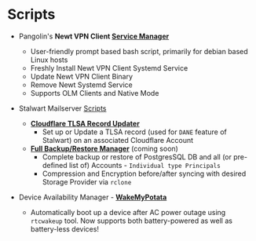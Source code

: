 # Scripts
- Pangolin's **Newt VPN Client [Service Manager](https://github.com/dpurnam/scripts/tree/main/newt)**
  - User-friendly prompt based bash script, primarily for debian based Linux hosts
  - Freshly Install Newt VPN Client Systemd Service
  - Update Newt VPN Client Binary
  - Remove Newt Systemd Service
  - Supports OLM Clients and Native Mode

    
- Stalwart Mailserver [Scripts](https://github.com/dpurnam/scripts/tree/main/stalwart)
  - **[Cloudflare TLSA Record Updater](https://github.com/dpurnam/scripts/blob/main/stalwart/cloudflare-tlsa-record-updater.sh)**
    -  Set up or Update a TLSA record (used for `DANE` feature of Stalwart) on an associated Cloudflare Account
  - **[Full Backup/Restore Manager](https://github.com/dpurnam/scripts/tree/main/stalwart)** (coming soon)
    -  Complete backup or restore of PostgresSQL DB and all (or pre-defined list of) Accounts - `Individual type Principals`
    -  Compression and Encryption before/after syncing with desired Storage Provider via `rclone`

- Device Availability Manager - **[WakeMyPotata](https://github.com/dpurnam/scripts/tree/main/WakeMyPotata)**
  - Automatically boot up a device after AC power outage using `rtcwakeup` tool. Now supports both battery-powered as well as battery-less devices!
